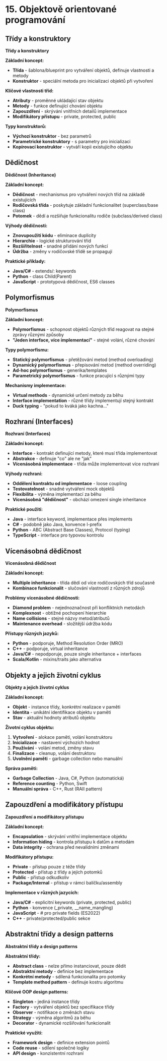 # 15. Objektově orientované programování

## Třídy a konstruktory

**Třídy a konstruktory**

**Základní koncept:**

* **Třída** - šablona/blueprint pro vytváření objektů, definuje vlastnosti a metody
* **Konstruktor** - speciální metoda pro inicializaci objektů při vytvoření

**Klíčové vlastnosti tříd:**

* **Atributy** - proměnné ukládající stav objektu
* **Metody** - funkce definující chování objektu
* **Zapouzdření** - skrývání vnitřních detailů implementace
* **Modifikátory přístupu** - private, protected, public

**Typy konstruktorů:**

* **Výchozí konstruktor** - bez parametrů
* **Parametrické konstruktory** - s parametry pro inicializaci
* **Kopírovací konstruktor** - vytváří kopii existujícího objektu

## Dědičnost

**Dědičnost (Inheritance)**

**Základní koncept:**

* **Dědičnost** - mechanismus pro vytváření nových tříd na základě existujících
* **Rodičovská třída** - poskytuje základní funkcionalitet (superclass/base class)
* **Potomek** - dědí a rozšiřuje funkcionalitu rodiče (subclass/derived class)

**Výhody dědičnosti:**

* **Znovupoužití kódu** - eliminace duplicity
* **Hierarchie** - logické strukturování tříd
* **Rozšiřitelnost** - snadné přidání nových funkcí
* **Údržba** - změny v rodičovské třídě se propagují

**Praktické příklady:**

* **Java/C#** - extends/: keywords
* **Python** - class Child(Parent)
* **JavaScript** - prototypová dědičnost, ES6 classes

## Polymorfismus

**Polymorfismus**

**Základní koncept:**

* **Polymorfismus** - schopnost objektů různých tříd reagovat na stejné zprávy různými způsoby
* **\"Jeden interface, více implementací\"** - stejné volání, různé chování

**Typy polymorfismu:**

* **Statický polymorfismus** - přetěžování metod (method overloading)
* **Dynamický polymorfismus** - přepisování metod (method overriding)
* **Ad-hoc polymorfismus** - generika/templates
* **Parametrický polymorfismus** - funkce pracující s různými typy

**Mechanismy implementace:**

* **Virtual methods** - dynamické určení metody za běhu
* **Interface implementation** - různé třídy implementují stejný kontrakt
* **Duck typing** - \"pokud to kváká jako kachna...\"

## Rozhraní (Interfaces)

**Rozhraní (Interfaces)**

**Základní koncept:**

* **Interface** - kontrakt definující metody, které musí třída implementovat
* **Abstrakce** - definuje \"co\" ale ne \"jak\"
* **Vícenásobná implementace** - třída může implementovat více rozhraní

**Výhody rozhraní:**

* **Oddělení kontraktu od implementace** - loose coupling
* **Testovatelnost** - snadné vytváření mock objektů
* **Flexibilita** - výměna implementací za běhu
* **Vícenásobná \"dědičnost\"** - obchází omezení single inheritance

**Praktické použití:**

* **Java** - interface keyword, implementace přes implements
* **C#** - podobně jako Java, konvence I-prefix
* **Python** - ABC (Abstract Base Classes), Protocol (typing)
* **TypeScript** - interface pro typovou kontrolu

## Vícenásobná dědičnost

**Vícenásobná dědičnost**

**Základní koncept:**

* **Multiple inheritance** - třída dědí od více rodičovských tříd současně
* **Kombinace funkcionalit** - slučování vlastností z různých zdrojů

**Problémy vícenásobné dědičnosti:**

* **Diamond problem** - nejednoznačnost při konfliktních metodách
* **Komplexnost** - obtížné pochopení hierarchie
* **Name collisions** - stejné názvy metod/atributů
* **Maintenance overhead** - složitější údržba kódu

**Přístupy různých jazyků:**

* **Python** - podporuje, Method Resolution Order (MRO)
* **C++** - podporuje, virtual inheritance
* **Java/C#** - nepodporuje, pouze single inheritance + interfaces
* **Scala/Kotlin** - mixins/traits jako alternativa

## Objekty a jejich životní cyklus

**Objekty a jejich životní cyklus**

**Základní koncept:**

* **Objekt** - instance třídy, konkrétní realizace v paměti
* **Identita** - unikátní identifikace objektu v paměti
* **Stav** - aktuální hodnoty atributů objektu

**Životní cyklus objektu:**

1. **Vytvoření** - alokace paměti, volání konstruktoru
2. **Inicializace** - nastavení výchozích hodnot
3. **Používání** - volání metod, změny stavu
4. **Finalizace** - cleanup, volání destruktoru
5. **Uvolnění paměti** - garbage collection nebo manuální

**Správa paměti:**

* **Garbage Collection** - Java, C#, Python (automatická)
* **Reference counting** - Python, Swift
* **Manuální správa** - C++, Rust (RAII pattern)

## Zapouzdření a modifikátory přístupu

**Zapouzdření a modifikátory přístupu**

**Základní koncept:**

* **Encapsulation** - skrývání vnitřní implementace objektu
* **Information hiding** - kontrola přístupu k datům a metodám
* **Data integrity** - ochrana před nevalidními změnami

**Modifikátory přístupu:**

* **Private** - přístup pouze z téže třídy
* **Protected** - přístup z třídy a jejich potomků
* **Public** - přístup odkudkoliv
* **Package/Internal** - přístup v rámci balíčku/assembly

**Implementace v různých jazycích:**

* **Java/C#** - explicitní keywords (private, protected, public)
* **Python** - konvence (\_private, \_\_name\_mangling)
* **JavaScript** - # pro private fields (ES2022)
* **C++** - private/protected/public sekce

## Abstraktní třídy a design patterns

**Abstraktní třídy a design patterns**

**Abstraktní třídy:**

* **Abstract class** - nelze přímo instanciovat, pouze dědit
* **Abstraktní metody** - definice bez implementace
* **Konkrétní metody** - sdílená funkcionalita pro potomky
* **Template method pattern** - definuje kostru algoritmu

**Klíčové OOP design patterns:**

* **Singleton** - jediná instance třídy
* **Factory** - vytváření objektů bez specifikace třídy
* **Observer** - notifikace o změnách stavu
* **Strategy** - výměna algoritmů za běhu
* **Decorator** - dynamické rozšiřování funkcionalit

**Praktické využití:**

* **Framework design** - definice extension pointů
* **Code reuse** - sdílení společné logiky
* **API design** - konzistentní rozhraní
